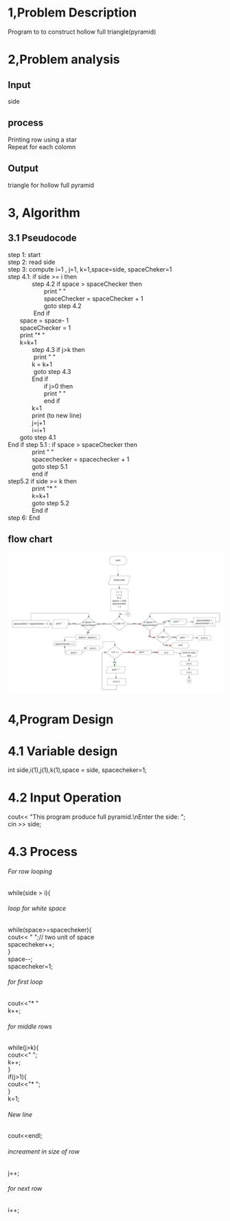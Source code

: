 # 1,Problem Description
Program to to construct hollow full triangle(pyramid)
# 2,Problem analysis
## Input 
side
## process
Printing row using a star</br>
Repeat for each colomn 
## Output
triangle for hollow full pyramid 
# 3, Algorithm 
## 3.1 Pseudocode
step 1: start </br>
step 2: read side </br>
step 3: compute i=1 , j=1, k=1,space=side, spaceCheker=1 </br>
step 4.1: if side >= i then </br>
&emsp;&emsp;&emsp;&emsp;step 4.2 if space > spaceChecker then </br>
&emsp;&emsp;&emsp;&emsp;&emsp;&emsp;print "   " </br>
&emsp;&emsp;&emsp;&emsp;&emsp;&emsp;spaceChecker = spaceChecker + 1 </br>
&emsp;&emsp;&emsp;&emsp;&emsp;&emsp;goto step 4.2 </br>
&emsp;&emsp;&emsp;&emsp; End if </br>
&emsp;&emsp;space = space- 1 </br>
&emsp;&emsp;spaceChecker = 1 </br>
&emsp;&emsp;print "*  " </br>
&emsp;&emsp;k=k+1 </br>
&emsp;&emsp;&emsp;&emsp;step 4.3 if j>k then </br>
&emsp;&emsp;&emsp;&emsp; print "   " </br>
&emsp;&emsp;&emsp;&emsp;k = k+1 </br>
&emsp;&emsp;&emsp;&emsp; goto step 4.3 </br>
&emsp;&emsp;&emsp;&emsp;End if </br>
&emsp;&emsp;&emsp;&emsp;&emsp;&emsp;if j>0 then </br>
&emsp;&emsp;&emsp;&emsp;&emsp;&emsp;print "   " </br>
&emsp;&emsp;&emsp;&emsp;&emsp;&emsp;end if </br>
&emsp;&emsp;&emsp;&emsp;k=1 </br>
&emsp;&emsp;&emsp;&emsp;print (to new line) </br>
&emsp;&emsp;&emsp;&emsp;j=j+1 </br>
&emsp;&emsp;&emsp;&emsp;i=i+1 </br>
&emsp;&emsp;goto step 4.1 </br>
End if
step 5.1 : if space > spaceChecker then </br> 
&emsp;&emsp;&emsp;&emsp;print "   " </br>
&emsp;&emsp;&emsp;&emsp;spacechecker = spacechecker + 1 </br>
&emsp;&emsp;&emsp;&emsp;goto step 5.1 </br>
&emsp;&emsp;&emsp;&emsp;end if</br>
step5.2 if side >= k then </br>
&emsp;&emsp;&emsp;&emsp;print "*   "</br>
&emsp;&emsp;&emsp;&emsp;k=k+1 </br>
&emsp;&emsp;&emsp;&emsp;goto step 5.2</br>
&emsp;&emsp;&emsp;&emsp;End if</br>
step 6: End
## flow chart 
<img src="Flowcharts.jpeg"></br>
# 4,Program Design
# 4.1 Variable design
int side,i(1),j(1),k(1),space = side, spacecheker=1;
# 4.2 Input Operation
cout<< "This program produce full pyramid.\nEnter the side: ";</br>
cin >> side;
# 4.3 Process
###### For row looping
  while(side > i){
###### loop for white space
while(space>=spacecheker){</br>
cout<< "  ";// two unit of space</br>
spacecheker++;</br>
}</br>
space--;</br>
spacecheker=1;
###### for first loop
cout<<"*   "</br>
k++;
###### for middle rows
while(j>k){ </br>
cout<<"    ";</br>
k++;</br>
}</br>
if(j>1){</br>
cout<<"*   ";</br>
}</br>
k=1;
###### New line 
cout<<endl;
###### increament in size of row
j++;
###### for next row        
i++;
